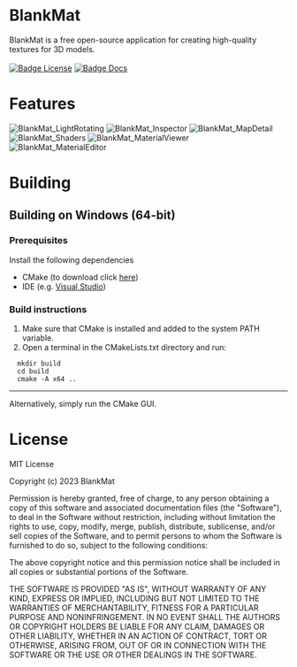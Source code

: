 # BlankMat
BlankMat is a free open-source application for creating high-quality textures for 3D models.<br/>
<br/>
[![Badge License]][License]
[![Badge Docs]](https://blankmat.github.io/BlankMat)

# Features
![BlankMat_LightRotating](https://github.com/BlankMat/BlankMat/assets/20149932/a0599365-fc92-4a6f-8d37-55a1fb0fe702)
![BlankMat_Inspector](https://github.com/BlankMat/BlankMat/assets/20149932/fccd081a-5c1b-41ef-9919-a80b2a134a50)
![BlankMat_MapDetail](https://github.com/BlankMat/BlankMat/assets/20149932/81f6131f-99a1-4e86-9f70-9ff5cda8720b)
![BlankMat_Shaders](https://github.com/BlankMat/BlankMat/assets/20149932/45cd061b-795f-48c4-829b-abc0a9f3b548)
![BlankMat_MaterialViewer](https://github.com/BlankMat/BlankMat/assets/20149932/5e5f9aac-898c-46ff-9608-d6eca1d10c8a)
![BlankMat_MaterialEditor](https://github.com/BlankMat/BlankMat/assets/20149932/4e79576f-a4b7-4323-8440-985a86c05f97)


# Building
## Building on Windows (64-bit)

### Prerequisites

Install the following dependencies

- CMake (to download click [here](https://cmake.org/download/))
- IDE (e.g. [Visual Studio](https://visualstudio.microsoft.com/vs/community/))

### Build instructions

1. Make sure that CMake is installed and added to the system PATH variable.
2. Open a terminal in the CMakeLists.txt directory and run:

```
  mkdir build
  cd build
  cmake -A x64 ..
```
---

Alternatively, simply run the CMake GUI.

# License
MIT License

Copyright (c) 2023 BlankMat

Permission is hereby granted, free of charge, to any person obtaining a copy
of this software and associated documentation files (the "Software"), to deal
in the Software without restriction, including without limitation the rights
to use, copy, modify, merge, publish, distribute, sublicense, and/or sell
copies of the Software, and to permit persons to whom the Software is
furnished to do so, subject to the following conditions:

The above copyright notice and this permission notice shall be included in all
copies or substantial portions of the Software.

THE SOFTWARE IS PROVIDED "AS IS", WITHOUT WARRANTY OF ANY KIND, EXPRESS OR
IMPLIED, INCLUDING BUT NOT LIMITED TO THE WARRANTIES OF MERCHANTABILITY,
FITNESS FOR A PARTICULAR PURPOSE AND NONINFRINGEMENT. IN NO EVENT SHALL THE
AUTHORS OR COPYRIGHT HOLDERS BE LIABLE FOR ANY CLAIM, DAMAGES OR OTHER
LIABILITY, WHETHER IN AN ACTION OF CONTRACT, TORT OR OTHERWISE, ARISING FROM,
OUT OF OR IN CONNECTION WITH THE SOFTWARE OR THE USE OR OTHER DEALINGS IN THE
SOFTWARE.

<!---------------------------------[ Badges ]---------------------------------->
[License]: LICENSE
[Badge License]: https://img.shields.io/badge/License-MIT-ae6c18.svg
[Badge Docs]: https://img.shields.io/badge/Documentation-ae6c18.svg
